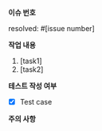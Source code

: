 **이슈 번호**

resolved: #[issue number]

**작업 내용**

1. [task1]
2. [task2]

**테스트 작성 여부**

- [X] Test case

**주의 사항**
